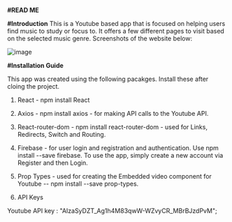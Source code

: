 **#READ ME**

**#Introduction**
This is a Youtube based app that is focused on helping users find music to study or focus to.
It offers a few different pages to visit based on the selected music genre.
Screenshots of the website below:

![image](https://user-images.githubusercontent.com/76694402/125815720-98bb059c-2471-4a68-a827-42957a265edf.png)


**#Installation Guide**

This app was created using the following pacakges. Install these after cloing the project.

1. React - npm install React 
2. Axios - npm install axios - for making API calls to the Youtube API.
3. React-router-dom - npm install react-router-dom - used for Links, Redirects, Switch and Routing.
4. Firebase - for user login and registration and authentication. Use  npm install --save firebase.
To use the app, simply create a new account via Register and then Login.

6. Prop Types - used for creating the Embedded video component for Youtube  -- npm install --save prop-types.

7. API Keys

Youtube API key :  "AIzaSyDZT_Ag1h4M83qwW-WZvyCR_MBrBJzdPvM";


